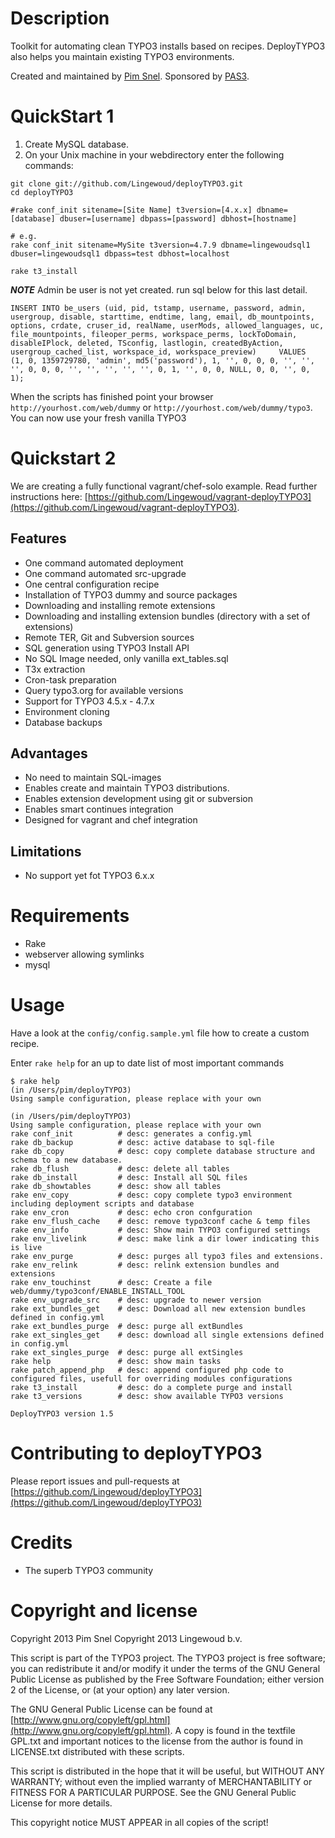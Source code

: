 Description
===========
Toolkit for automating clean TYPO3 installs based on recipes. DeployTYPO3 also
helps you maintain existing TYPO3 environments.

Created and maintained by [Pim Snel](https://github.com/mipmip).
Sponsored by [PAS3](http://www.pas3.com).

QuickStart 1
============

1. Create MySQL database.
2. On your Unix machine in your webdirectory enter the following commands:

```
git clone git://github.com/Lingewoud/deployTYPO3.git
cd deployTYPO3

#rake conf_init sitename=[Site Name] t3version=[4.x.x] dbname=[database] dbuser=[username] dbpass=[password] dbhost=[hostname]

# e.g.
rake conf_init sitename=MySite t3version=4.7.9 dbname=lingewoudsql1 dbuser=lingewoudsql1 dbpass=test dbhost=localhost

rake t3_install
```

***NOTE*** Admin be user is not yet created. run sql below for this last detail.  

```
INSERT INTO be_users (uid, pid, tstamp, username, password, admin, usergroup, disable, starttime, endtime, lang, email, db_mountpoints, options, crdate, cruser_id, realName, userMods, allowed_languages, uc, file_mountpoints, fileoper_perms, workspace_perms, lockToDomain, disableIPlock, deleted, TSconfig, lastlogin, createdByAction, usergroup_cached_list, workspace_id, workspace_preview)     VALUES        (1, 0, 1359729780, 'admin', md5('password'), 1, '', 0, 0, 0, '', '', '', 0, 0, 0, '', '', '', '', '', 0, 1, '', 0, 0, NULL, 0, 0, '', 0, 1);
```


When the scripts has finished point your browser ```http://yourhost.com/web/dummy``` or ```http://yourhost.com/web/dummy/typo3```. You can now use your fresh vanilla TYPO3

Quickstart 2
============

We are creating a fully functional vagrant/chef-solo example. Read further instructions here: [https://github.com/Lingewoud/vagrant-deployTYPO3](https://github.com/Lingewoud/vagrant-deployTYPO3).

Features
--------
* One command automated deployment  
* One command automated src-upgrade 
* One central configuration recipe
* Installation of TYPO3 dummy and source packages
* Downloading and installing remote extensions
* Downloading and installing extension bundles (directory with a set of extensions)
* Remote TER, Git and Subversion sources
* SQL generation using TYPO3 Install API
* No SQL Image needed, only vanilla ext_tables.sql
* T3x extraction
* Cron-task preparation
* Query typo3.org for available versions
* Support for TYPO3 4.5.x - 4.7.x
* Environment cloning
* Database backups

Advantages
----------
* No need to maintain SQL-images
* Enables create and maintain TYPO3 distributions. 
* Enables extension development using git or subversion
* Enables smart continues integration
* Designed for vagrant and chef integration

Limitations
-----------
* No support yet fot TYPO3 6.x.x

Requirements
============
* Rake
* webserver allowing symlinks
* mysql

Usage
=====

Have a look at the ```config/config.sample.yml``` file how to create a custom recipe.

Enter ```rake help``` for an up to date list of most important commands

```
$ rake help
(in /Users/pim/deployTYPO3)
Using sample configuration, please replace with your own

(in /Users/pim/deployTYPO3)
Using sample configuration, please replace with your own
rake conf_init          # desc: generates a config.yml
rake db_backup          # desc: active database to sql-file
rake db_copy            # desc: copy complete database structure and schema to a new database.
rake db_flush           # desc: delete all tables
rake db_install         # desc: Install all SQL files
rake db_showtables      # desc: show all tables
rake env_copy           # desc: copy complete typo3 environment including deployment scripts and database
rake env_cron           # desc: echo cron confguration
rake env_flush_cache    # desc: remove typo3conf cache & temp files
rake env_info           # desc: Show main TYPO3 configured settings
rake env_livelink       # desc: make link a dir lower indicating this is live
rake env_purge          # desc: purges all typo3 files and extensions.
rake env_relink         # desc: relink extension bundles and extensions
rake env_touchinst      # desc: Create a file web/dummy/typo3conf/ENABLE_INSTALL_TOOL
rake env_upgrade_src    # desc: upgrade to newer version
rake ext_bundles_get    # desc: Download all new extension bundles defined in config.yml
rake ext_bundles_purge  # desc: purge all extBundles
rake ext_singles_get    # desc: download all single extensions defined in config.yml
rake ext_singles_purge  # desc: purge all extSingles
rake help               # desc: show main tasks
rake patch_append_php   # desc: append configured php code to configured files, usefull for overriding modules configurations
rake t3_install         # desc: do a complete purge and install
rake t3_versions        # desc: show available TYPO3 versions

DeployTYPO3 version 1.5
```

Contributing to deployTYPO3
===========================
Please report issues and pull-requests at [https://github.com/Lingewoud/deployTYPO3](https://github.com/Lingewoud/deployTYPO3)

Credits
=======
* The superb TYPO3 community

Copyright and license
=====================
Copyright 2013 Pim Snel
Copyright 2013 Lingewoud b.v.

This script is part of the TYPO3 project. The TYPO3 project is
free software; you can redistribute it and/or modify
it under the terms of the GNU General Public License as published by
the Free Software Foundation; either version 2 of the License, or
(at your option) any later version.

The GNU General Public License can be found at
[http://www.gnu.org/copyleft/gpl.html](http://www.gnu.org/copyleft/gpl.html).
A copy is found in the textfile GPL.txt and important notices to the license
from the author is found in LICENSE.txt distributed with these scripts.

This script is distributed in the hope that it will be useful,
but WITHOUT ANY WARRANTY; without even the implied warranty of
MERCHANTABILITY or FITNESS FOR A PARTICULAR PURPOSE.  See the
GNU General Public License for more details.

This copyright notice MUST APPEAR in all copies of the script!










